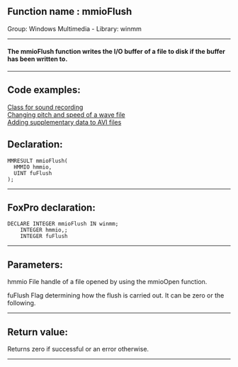 
## Function name : mmioFlush
Group: Windows Multimedia - Library: winmm    
***  


#### The mmioFlush function writes the I/O buffer of a file to disk if the buffer has been written to.
***  


## Code examples:
[Class for sound recording](../../samples/sample_420.md)  
[Changing pitch and speed of a wave file](../../samples/sample_422.md)  
[Adding supplementary data to AVI files](../../samples/sample_481.md)  

## Declaration:
```foxpro  
MMRESULT mmioFlush(
  HMMIO hmmio,
  UINT fuFlush
);  
```  
***  


## FoxPro declaration:
```foxpro  
DECLARE INTEGER mmioFlush IN winmm;
	INTEGER hmmio,;
	INTEGER fuFlush  
```  
***  


## Parameters:
hmmio
File handle of a file opened by using the mmioOpen function.

fuFlush
Flag determining how the flush is carried out. It can be zero or the following.
  
***  


## Return value:
Returns zero if successful or an error otherwise.  
***  

